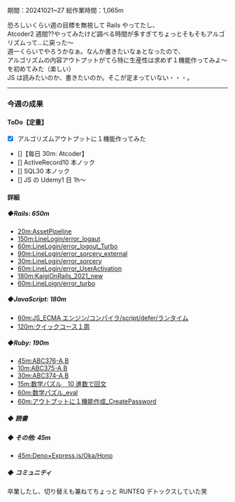 期間：20241021~27
総作業時間：1,065m

恐ろしいくらい週の目標を無視して Rails やってたし、<br>
Atcoder2 週間??やってみたけど調べる時間が多すぎてちょっとそもそもアルゴリズムって...に戻った〜<br>
週一くらいでやろうかなぁ。なんか書きたいなぁとなったので、<br>
アルゴリズムの内容アウトプットがてら特に生産性は求めず１機能作ってみよ〜を初めてみた（楽しい）<br>
JS は読みたいのか、書きたいのか。そこが定まっていない・・・。

---

### 今週の成果

#### ToDo【定量】

- [x] アルゴリズムアウトプットに１機能作ってみた
- []【毎日 30m: Atcoder】
- [] ActiveRecord10 本ノック
- [] SQL30 本ノック
- [] JS の Udemy1 日 1h〜

#### 詳細

##### ◆Rails: 650m

- [20m:AssetPipeline](https://github.com/yu-ka3028/TIL/blob/main/Rails/202410221000_AssetPipeline.md)
- [150m:LineLogin/error_logaut](https://github.com/yu-ka3028/TIL/blob/main/Rails/202410220700_LineLogin.md)
- [60m:LineLogin/error_logout_Turbo](https://github.com/yu-ka3028/TIL/blob/main/Rails/202410232130_LineLogin_turbo.md)
- [90m:LineLogin/error_sorcery_external](https://github.com/yu-ka3028/TIL/blob/main/Rails/202410240830_LineLogin_SorceryExternal.md)
- [30m:LineLogin/error_sorcery](https://github.com/yu-ka3028/TIL/blob/main/Rails/202410242130_LineLogin_Sorcery.md)
- [60m:LineLogin/error_UserActivation](https://github.com/yu-ka3028/TIL/blob/main/Rails/202410250730_LineLogin_Sorcery_UserActivation.md)
- [180m:KaigiOnRails_2021_new](https://github.com/yu-ka3028/TIL/blob/main/Rails/202410260930_KaigiOnRails_2021New.md)
- [60m:LineLoign/error_turbo]()

##### ◆JavaScript: 180m

- [60m:JS_ECMA エンジン/コンパイラ/script/defer/ランタイム](https://github.com/yu-ka3028/TIL/blob/main/JS%26TS/202410231000.md)
- [120m:クイックコース１周](https://github.com/yu-ka3028/TIL/blob/main/JS%26TS/202410272040.md)

##### ◆Ruby: 190m

- [45m:ABC376-A,B](https://github.com/yu-ka3028/study-log/blob/main/learning/Ruby/202410210735.md)
- [10m:ABC375-A,B](https://github.com/yu-ka3028/TIL/blob/main/Ruby/202410221700.md)
- [30m:ABC374-A,B](https://github.com/yu-ka3028/TIL/blob/main/Ruby/202410231111.md)
- [15m:数学パズル＿10 進数で回文]()
- [60m:数学パズル\_eval](https://github.com/yu-ka3028/TIL/blob/main/Ruby/202410271530.md)
- [60m:アウトプットに１機能作成\_CreatePassword](https://github.com/yu-ka3028/TIL/blob/main/Built/202410271730_CreatePassword.md)

##### ◆ 読書

##### ◆ その他: 45m

- [45m:Deno×Express.js/Oka/Hono](https://github.com/yu-ka3028/TIL/blob/main/Other/202410222100_Node.js%C3%97Express.js_Deno%C3%97Oka.md)

##### ◆ コミュニティ

卒業したし、切り替えも兼ねてちょっと RUNTEQ デトックスしていた笑
